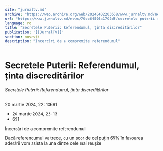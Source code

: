 ```yaml
---
site: "jurnaltv.md"
archive: "https://web.archive.org/web/20240402203558/www.jurnaltv.md/news/79ee64506a1798df/secretele-puterii-referendumul-tinta-discreditarilor.html"
url: "https://www.jurnaltv.md/news/79ee64506a1798df/secretele-puterii-referendumul-tinta-discreditarilor.html"
language: ro
title: "Secretele Puterii: Referendumul, ținta discreditărilor"
publication: '[[JurnalTV]]'
section: novosti
description: "Încercări de a compromite referendumul"
---
```


# Secretele Puterii: Referendumul, ținta discreditărilor

###### Secretele Puterii: Referendumul, ținta discreditărilor

20 martie 2024, 22: 13691

- 20 martie 2024, 22: 13
- 691

Încercări de a compromite referendumul

Dacă referendumul va trece, cu un scor de cel puțin 65% în  favoarea aderării vom asista la una dintre cele mai reușite